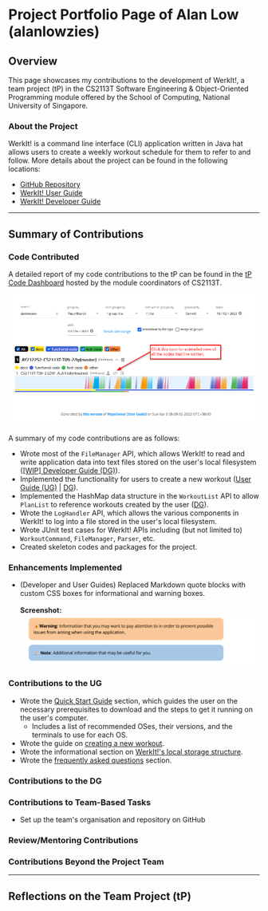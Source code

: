 # Project Portfolio Page of Alan Low (alanlowzies)

## Overview
This page showcases my contributions to the development of WerkIt!, a team project (tP) in the CS2113T 
Software Engineering & Object-Oriented Programming module offered by the School of Computing, National University of 
Singapore.

### About the Project
WerkIt! is a command line interface (CLI) application written in Java hat allows users to create a weekly workout 
schedule for them to refer to and follow. More details about the project can be found in the following locations:
* [GitHub Repository](../../)
* [WerkIt! User Guide](../UserGuide.md)
* [WerkIt! Developer Guide](../DeveloperGuide.md)

---

## Summary of Contributions
### Code Contributed
A detailed report of my code contributions to the tP can be found in the [tP Code Dashboard](https://nus-cs2113-ay2122s2.github.io/tp-dashboard/?search=alanlowzies&breakdown=true) 
hosted by the module coordinators of CS2113T.

![tP Code Dashboard](../images/ppp/alanlowzies/tPCodeDashboard.png)

A summary of my code contributions are as follows:
- Wrote most of the `FileManager` API, which allows WerkIt! to read and write application data
into text files stored on the user's local filesystem 
([[WIP] Developer Guide (DG)]()). 
- Implemented the functionality for users to create a new workout 
([User Guide (UG)](../UserGuide.md#create-a-workout-workout-new) | [DG](../DeveloperGuide.md#create-new-workout)).
- Implemented the HashMap data structure in the `WorkoutList` API to allow `PlanList` to reference
workouts created by the user ([DG](../DeveloperGuide.md#design-considerations-for-creating-a-new-workout)).
- Wrote the `LogHandler` API, which allows the various components in WerkIt! to log into a file
stored in the user's local filesystem.
- Wrote JUnit test cases for WerkIt! APIs including (but not limited to) `WorkoutCommand`, `FileManager`, `Parser`, etc.
- Created skeleton codes and packages for the project.


### Enhancements Implemented
- (Developer and User Guides) Replaced Markdown quote blocks with custom CSS boxes for informational and warning boxes.
<br/><br/>**Screenshot:**<br/>![Info and Warning Boxes](../images/ppp/alanlowzies/infoWarningBoxes.png)

### Contributions to the UG
- Wrote the [Quick Start Guide](../UserGuide.md#quick-start-guide) section, which guides the user on the necessary
prerequisites to download and the steps to get it running on the user's computer.
    - Includes a list of recommended OSes, their versions, and the terminals to use for each OS.
- Wrote the guide on [creating a new workout](../UserGuide.md#create-a-workout-workout-new).
- Wrote the informational section on [WerkIt!'s local storage structure](../UserGuide.md#werkits-local-storage-information).
- Wrote the [frequently asked questions](../UserGuide.md#frequently-asked-questions-faq) section.

### Contributions to the DG

### Contributions to Team-Based Tasks
- Set up the team's organisation and repository on GitHub

### Review/Mentoring Contributions

### Contributions Beyond the Project Team

---

## Reflections on the Team Project (tP)
